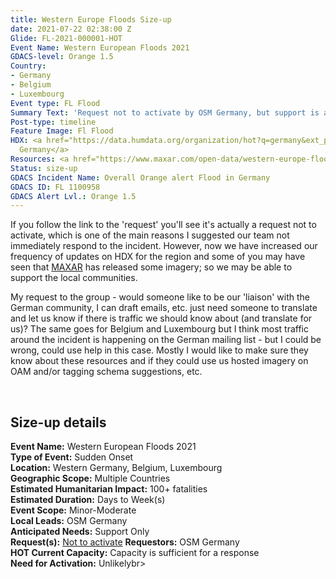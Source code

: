 ```yaml
---
title: Western Europe Floods Size-up
date: 2021-07-22 02:38:00 Z
Glide: FL-2021-000001-HOT
Event Name: Western European Floods 2021
GDACS-level: Orange 1.5
Country:
- Germany
- Belgium
- Luxembourg
Event type: FL Flood
Summary Text: 'Request not to activate by OSM Germany, but support is a possibility. '
Post-type: timeline
Feature Image: Fl Flood
HDX: <a href="https://data.humdata.org/organization/hot?q=germany&ext_page_size=25">Western
  Germany</a>
Resources: <a href="https://www.maxar.com/open-data/western-europe-flooding">MAXAR</a>
Status: size-up
GDACS Incident Name: Overall Orange alert Flood in Germany
GDACS ID: FL 1100958
GDACS Alert Lvl.: Orange 1.5
---
```


If you follow the link to the 'request' you'll see it's actually a request not to activate, which is one of the main reasons I suggested our team not immediately respond to the incident. However, now we have increased our frequency of updates on HDX for the region and some of you may have seen that <a href="https://www.maxar.com/open-data/western-europe-flooding" target="_blank">MAXAR</a> has released some imagery; so we may be able to support the local communities.

My request to the group - would someone like to be our 'liaison' with the German community, I can draft emails, etc. just need someone to translate and let us know if there is traffic we should know about (and translate for us)? The same goes for Belgium and Luxembourg but I think most traffic around the incident is happening on the German mailing list - but I could be wrong, could use help in this case. Mostly I would like to make sure they know about these resources and if they could use us hosted imagery on OAM and/or tagging schema suggestions, etc.

<br>
<h2>Size-up details</h2>

<strong> Event Name:</strong> Western European Floods 2021 <br>
<strong>Type of Event:</strong> Sudden Onset<br>
<strong>Location:</strong> Western Germany, Belgium, Luxembourg<br>
<strong>Geographic Scope:</strong> Multiple Countries<br>
<strong>Estimated Humanitarian Impact:</strong> 100+ fatalities<br>
<strong>Estimated Duration:</strong> Days to Week(s)<br>
<strong>Event Scope:</strong> Minor-Moderate<br>
<strong>Local Leads:</strong> OSM Germany<br>
<strong>Anticipated Needs:</strong> Support Only<br>
<strong>Request(s):</strong> <a href="https://www.openstreetmap.org/user/kmpoppe/diary/397202" target="_blank"> Not to activate</a><be>
<strong>
Requestors:</strong> OSM Germany <br>
<strong>HOT Current Capacity:</strong> Capacity is sufficient for a response <br>
<strong>Need for Activation:</strong> Unlikelybr>
